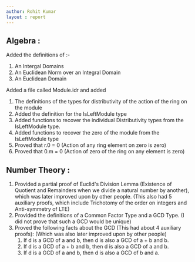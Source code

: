 ```yaml
---
author: Rohit Kumar
layout : report
---
```


## Algebra :

Added the definitions of :-

1. An Intergal Domains
2. An Euclidean Norm over an Integral Domain
3. An Euclidean Domain

Added a file called Module.idr and added

  1. The definitions of the types for distributivity of the action of the ring on the module
  2. Added the definition for the IsLeftModule type
  3. Added functions to recover the individual Distributivity types from the IsLeftModule type.
  4. Added functions to recover the zero of the module from the IsLeftModule type
  5. Proved that r.0 = 0 (Action of any ring element on zero is zero)
  6. Proved that 0.m = 0 (Action of zero of the ring on any element is zero)

## Number Theory :

  1. Provided a partial proof of Euclid's Division Lemma (Existence of Quotient and Remainders when we divide a natural number by another),      which was later improved upon by other people. (This also had 5 auxiliary proofs, which include Trichotomy of the order on integers        and Anti-symmetry of LTE)
  2. Provided the definitions of a Common Factor Type and a GCD Type. (I did not prove that such a GCD would be unique)
  3. Proved the following facts about the GCD (This had about 4 auxiliary proofs): (Which was also later improved upon by other people)
     1. If d is a GCD of a and b, then d is also a GCD of a + b and b.
     2. If d is a GCD of a + b and b, then d is also a GCD of a and b.
     3. If d is a GCD of a and b, then d is also a GCD of b and a.

